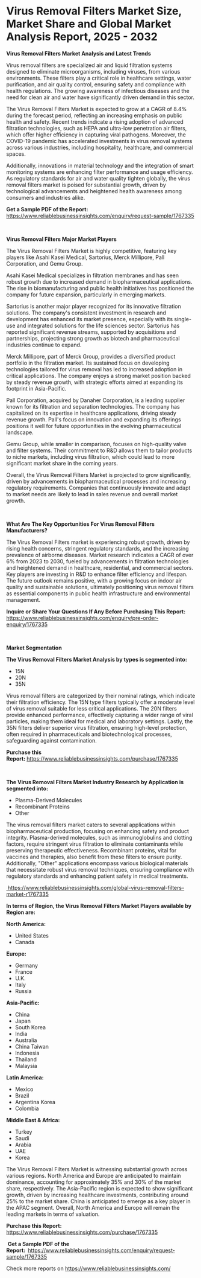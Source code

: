 <p><h1>Virus Removal Filters Market Size, Market Share and Global Market Analysis Report, 2025 - 2032</h1></p><p><strong>Virus Removal Filters Market Analysis and Latest Trends</strong></p>
<p><p>Virus removal filters are specialized air and liquid filtration systems designed to eliminate microorganisms, including viruses, from various environments. These filters play a critical role in healthcare settings, water purification, and air quality control, ensuring safety and compliance with health regulations. The growing awareness of infectious diseases and the need for clean air and water have significantly driven demand in this sector.</p><p>The Virus Removal Filters Market is expected to grow at a CAGR of 8.4% during the forecast period, reflecting an increasing emphasis on public health and safety. Recent trends indicate a rising adoption of advanced filtration technologies, such as HEPA and ultra-low penetration air filters, which offer higher efficiency in capturing viral pathogens. Moreover, the COVID-19 pandemic has accelerated investments in virus removal systems across various industries, including hospitality, healthcare, and commercial spaces.</p><p>Additionally, innovations in material technology and the integration of smart monitoring systems are enhancing filter performance and usage efficiency. As regulatory standards for air and water quality tighten globally, the virus removal filters market is poised for substantial growth, driven by technological advancements and heightened health awareness among consumers and industries alike.</p></p>
<p><strong>Get a Sample PDF of the Report:&nbsp;</strong> <a href="https://www.reliablebusinessinsights.com/enquiry/request-sample/1767335?utm_campaign=39&utm_medium=2&utm_source=Github&utm_content=ia&utm_term=05032025&utm_id=virus-removal-filters">https://www.reliablebusinessinsights.com/enquiry/request-sample/1767335</a></p>
<p>&nbsp;</p>
<p><strong>Virus Removal Filters Major Market Players</strong></p>
<p><p>The Virus Removal Filters Market is highly competitive, featuring key players like Asahi Kasei Medical, Sartorius, Merck Millipore, Pall Corporation, and Gemu Group. </p><p>Asahi Kasei Medical specializes in filtration membranes and has seen robust growth due to increased demand in biopharmaceutical applications. The rise in biomanufacturing and public health initiatives has positioned the company for future expansion, particularly in emerging markets.</p><p>Sartorius is another major player recognized for its innovative filtration solutions. The company's consistent investment in research and development has enhanced its market presence, especially with its single-use and integrated solutions for the life sciences sector. Sartorius has reported significant revenue streams, supported by acquisitions and partnerships, projecting strong growth as biotech and pharmaceutical industries continue to expand.</p><p>Merck Millipore, part of Merck Group, provides a diversified product portfolio in the filtration market. Its sustained focus on developing technologies tailored for virus removal has led to increased adoption in critical applications. The company enjoys a strong market position backed by steady revenue growth, with strategic efforts aimed at expanding its footprint in Asia-Pacific.</p><p>Pall Corporation, acquired by Danaher Corporation, is a leading supplier known for its filtration and separation technologies. The company has capitalized on its expertise in healthcare applications, driving steady revenue growth. Pall's focus on innovation and expanding its offerings positions it well for future opportunities in the evolving pharmaceutical landscape.</p><p>Gemu Group, while smaller in comparison, focuses on high-quality valve and filter systems. Their commitment to R&D allows them to tailor products to niche markets, including virus filtration, which could lead to more significant market share in the coming years.</p><p>Overall, the Virus Removal Filters Market is projected to grow significantly, driven by advancements in biopharmaceutical processes and increasing regulatory requirements. Companies that continuously innovate and adapt to market needs are likely to lead in sales revenue and overall market growth.</p></p>
<p>&nbsp;</p>
<p><strong>What Are The Key Opportunities For Virus Removal Filters Manufacturers?</strong></p>
<p><p>The Virus Removal Filters market is experiencing robust growth, driven by rising health concerns, stringent regulatory standards, and the increasing prevalence of airborne diseases. Market research indicates a CAGR of over 6% from 2023 to 2030, fueled by advancements in filtration technologies and heightened demand in healthcare, residential, and commercial sectors. Key players are investing in R&D to enhance filter efficiency and lifespan. The future outlook remains positive, with a growing focus on indoor air quality and sustainable solutions, ultimately positioning virus removal filters as essential components in public health infrastructure and environmental management.</p></p>
<p><strong>Inquire or Share Your Questions If Any Before Purchasing This Report:</strong> <a href="https://www.reliablebusinessinsights.com/enquiry/pre-order-enquiry/1767335?utm_campaign=39&utm_medium=2&utm_source=Github&utm_content=ia&utm_term=05032025&utm_id=virus-removal-filters">https://www.reliablebusinessinsights.com/enquiry/pre-order-enquiry/1767335</a></p>
<p>&nbsp;</p>
<p><strong>Market Segmentation</strong></p>
<p><strong>The Virus Removal Filters Market Analysis by types is segmented into:</strong></p>
<p><ul><li>15N</li><li>20N</li><li>35N</li></ul></p>
<p><p>Virus removal filters are categorized by their nominal ratings, which indicate their filtration efficiency. The 15N type filters typically offer a moderate level of virus removal suitable for less critical applications. The 20N filters provide enhanced performance, effectively capturing a wider range of viral particles, making them ideal for medical and laboratory settings. Lastly, the 35N filters deliver superior virus filtration, ensuring high-level protection, often required in pharmaceuticals and biotechnological processes, safeguarding against contamination.</p></p>
<p><strong>Purchase this Report:&nbsp;</strong><a href="https://www.reliablebusinessinsights.com/purchase/1767335?utm_campaign=39&utm_medium=2&utm_source=Github&utm_content=ia&utm_term=05032025&utm_id=virus-removal-filters">https://www.reliablebusinessinsights.com/purchase/1767335</a></p>
<p>&nbsp;</p>
<p><strong>The Virus Removal Filters Market Industry Research by Application is segmented into:</strong></p>
<p><ul><li>Plasma-Derived Molecules</li><li>Recombinant Proteins</li><li>Other</li></ul></p>
<p><p>The virus removal filters market caters to several applications within biopharmaceutical production, focusing on enhancing safety and product integrity. Plasma-derived molecules, such as immunoglobulins and clotting factors, require stringent virus filtration to eliminate contaminants while preserving therapeutic effectiveness. Recombinant proteins, vital for vaccines and therapies, also benefit from these filters to ensure purity. Additionally, "Other" applications encompass various biological materials that necessitate robust virus removal techniques, ensuring compliance with regulatory standards and enhancing patient safety in medical treatments.</p></p>
<p><a href="https://www.reliablebusinessinsights.com/global-virus-removal-filters-market-r1767335?utm_campaign=39&utm_medium=2&utm_source=Github&utm_content=ia&utm_term=05032025&utm_id=virus-removal-filters">&nbsp;https://www.reliablebusinessinsights.com/global-virus-removal-filters-market-r1767335</a></p>
<p><strong>In terms of Region, the Virus Removal Filters Market Players available by Region are:</strong></p>
<p>
    <p> <strong> North America: </strong>
        <ul>
            <li>United States</li>
            <li>Canada</li>
        </ul>
        </p> 
    <p> <strong> Europe: </strong>
        <ul>
            <li>Germany</li>
            <li>France</li>
            <li>U.K.</li>
            <li>Italy</li>
            <li>Russia</li>
        </ul>
        </p> 
    <p> <strong> Asia-Pacific: </strong>
        <ul>
            <li>China</li>
            <li>Japan</li>
            <li>South Korea</li>
            <li>India</li>
            <li>Australia</li>
            <li>China Taiwan</li>
            <li>Indonesia</li>
            <li>Thailand</li>
            <li>Malaysia</li>
        </ul>
        </p> 
    <p> <strong> Latin America: </strong>
        <ul>
            <li>Mexico</li>
            <li>Brazil</li>
            <li>Argentina Korea</li>
            <li>Colombia</li>
        </ul>
        </p> 
    <p> <strong> Middle East & Africa: </strong>
        <ul>
            <li>Turkey</li>
            <li>Saudi</li>
            <li>Arabia</li>
            <li>UAE</li>
            <li>Korea</li>
        </ul>
    </p>
    </p>
<p><p>The Virus Removal Filters Market is witnessing substantial growth across various regions. North America and Europe are anticipated to maintain dominance, accounting for approximately 35% and 30% of the market share, respectively. The Asia-Pacific region is expected to show significant growth, driven by increasing healthcare investments, contributing around 25% to the market share. China is anticipated to emerge as a key player in the APAC segment. Overall, North America and Europe will remain the leading markets in terms of valuation.</p></p>
<p><strong>Purchase this Report: </strong><a href="https://www.reliablebusinessinsights.com/purchase/1767335?utm_campaign=39&utm_medium=2&utm_source=Github&utm_content=ia&utm_term=05032025&utm_id=virus-removal-filters">https://www.reliablebusinessinsights.com/purchase/1767335</a></p>
<p>&nbsp;<strong>Get a Sample PDF of the Report:&nbsp;&nbsp;</strong><a href="https://www.reliablebusinessinsights.com/enquiry/request-sample/1767335?utm_campaign=39&utm_medium=2&utm_source=Github&utm_content=ia&utm_term=05032025&utm_id=virus-removal-filters">https://www.reliablebusinessinsights.com/enquiry/request-sample/1767335</a></p>
<p><strong></strong></p>
<p>Check more reports on <a href="https://www.reliablebusinessinsights.com/?utm_campaign=39&utm_medium=2&utm_source=Github&utm_content=ia&utm_term=05032025&utm_id=virus-removal-filters">https://www.reliablebusinessinsights.com/</a></p>